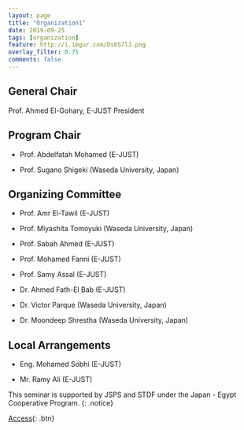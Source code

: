 ```yaml
---
layout: page
title: "Organization1"
date: 2019-09-25
tags: [organization]
feature: http://i.imgur.com/Ds6S7lJ.png
overlay_filter: 0.75
comments: false
---
```



## General Chair
Prof. Ahmed El-Gohary, E-JUST President


## Program Chair

* Prof. Abdelfatah Mohamed (E-JUST)

* Prof. Sugano Shigeki (Waseda University, Japan)


## Organizing Committee

* Prof. Amr El-Tawil (E-JUST)

* Prof. Miyashita Tomoyuki (Waseda University, Japan)

* Prof. Sabah Ahmed (E-JUST)

* Prof. Mohamed Fanni (E-JUST)

* Prof. Samy Assal (E-JUST)

* Dr. Ahmed Fath-El Bab (E-JUST)

* Dr. Victor Parque (Waseda University, Japan)

* Dr. Moondeep Shrestha (Waseda University, Japan)


## Local Arrangements

* Eng. Mohamed Sobhi (E-JUST)

* Mr. Ramy Ali (E-JUST)


This seminar is supported by JSPS and STDF under the Japan - Egypt Cooperative Program.
{: .notice}

[Access](https://pemtr2019.github.io/venue/){: .btn}



